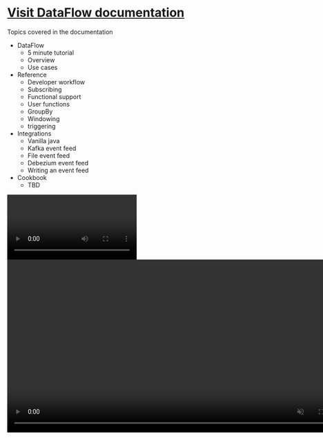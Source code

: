 # [Visit DataFlow documentation](https://telaminai.github.io/dataflow-docs/)


Topics covered in the documentation
- DataFlow
  - 5 minute tutorial
  - Overview
  - Use cases
- Reference
  - Developer workflow
  - Subscribing
  - Functional support
  - User functions
  - GroupBy
  - Windowing
  - triggering
- Integrations
  - Vanilla java
  - Kafka event feed
  - File event feed
  - Debezium event feed
  - Writing an event feed
- Cookbook
  - TBD
 


<video src="https://github.com/user-attachments/assets/ea6283c1-f787-42f9-8d28-cb9da030085f" controls="controls" style="max-width: 730px;">
</video>

<video src="https://private-user-images.githubusercontent.com/12534882/410417853-ea6283c1-f787-42f9-8d28-cb9da030085f.mov" controls="controls" muted="muted" style="max-height:630px; min-height: 400px">
</video>
